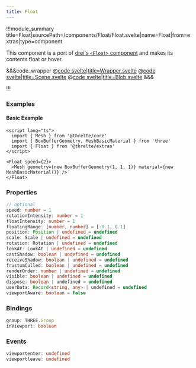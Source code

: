 ```yaml
---
title: Float
---
```


<script lang="ts">
import Wrapper from '$examples/extras/float/Wrapper.svelte'
</script>

!!!module_summary title=Float|sourcePath=/components/Float/Float.svelte|name=Float|from=extras|type=component

This component is a port of [drei's `<Float>` component](https://github.com/pmndrs/drei#float) and makes its contents float or hover.

<ExampleWrapper>
  <Wrapper />
</ExampleWrapper>

&&&code_wrapper
@[code svelte|title=Wrapper.svelte](../../examples/extras/float/Wrapper.svelte)
@[code svelte|title=Scene.svelte](../../examples/extras/float/Scene.svelte)
@[code svelte|title=Blob.svelte](../../examples/extras/float/Blob.svelte)
&&&

!!!

### Examples

#### Basic Example

```svelte
<script lang="ts">
  import { Mesh } from '@threlte/core'
  import { BoxBufferGeometry, MeshBasicMaterial } from 'three'
  import { Float } from '@threlte/extras'
</script>

<Float speed={2}>
  <Mesh geometry={new BoxBufferGeometry(1, 1, 1)} material={new MeshBasicMaterial()} />
</Float>
```

### Properties

```ts
// optional
speed: number = 1
rotationIntensity: number = 1
floatIntensity: number = 1
floatingRange: [number, number] = [-0.1, 0.1]
position: Position | undefined = undefined
scale: Scale | undefined = undefined
rotation: Rotation | undefined = undefined
lookAt: LookAt | undefined = undefined
castShadow: boolean | undefined = undefined
receiveShadow: boolean | undefined = undefined
frustumCulled: boolean | undefined = undefined
renderOrder: number | undefined = undefined
visible: boolean | undefined = undefined
dispose: boolean | undefined = undefined
userData: Record<string, any> | undefined = undefined
viewportAware: boolean = false
```

### Bindings <!-- omit in toc -->

```ts
group: THREE.Group
inViewport: boolean
```

### Events <!-- omit in toc -->

```ts
viewportenter: undefined
viewportleave: undefined
```
